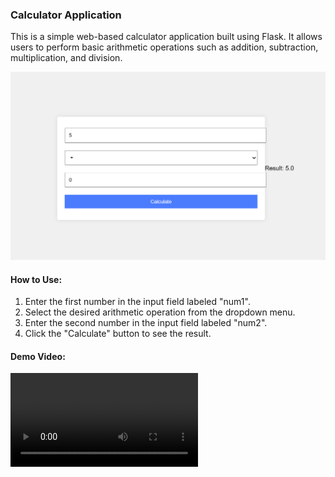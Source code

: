 ### Calculator Application

This is a simple web-based calculator application built using Flask. It allows users to perform basic arithmetic operations such as addition, subtraction, multiplication, and division.

![Calculator Interface](screenshot.png)

#### How to Use:
1. Enter the first number in the input field labeled "num1".
2. Select the desired arithmetic operation from the dropdown menu.
3. Enter the second number in the input field labeled "num2".
4. Click the "Calculate" button to see the result.

#### Demo Video:
<video src="https://github.com/MoEssamKhattab/Software-Engineering/assets/95503706/0ca8e040-e1cd-4b1d-b8b0-71e9ae751049">

#### Technologies Used:
- Python
- Flask
- HTML
- CSS
- JavaScript

#### Running the Application:
1. Install Flask if you haven't already: `pip install Flask`.
2. Run the Python script `app.py`.
3. Open your web browser and go to `http://localhost:5000` to access the calculator.

#### Notes:
- Make sure to enter valid numbers for input fields. Non-numeric inputs will result in an error message.
- Division by zero is handled gracefully, displaying an error message instead of crashing the application.
